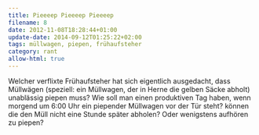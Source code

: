```yaml
---
title: Pieeeep Pieeeep Pieeeep
filename: 8
date: 2012-11-08T18:28:44+01:00
update-date: 2014-09-12T01:25:22+02:00
tags: müllwagen, piepen, frühaufsteher
category: rant
allow-html: true
---
```


<p>Welcher verflixte Frühaufsteher hat sich eigentlich ausgedacht, dass Müllwägen (speziell: ein Müllwagen, der in Herne die gelben Säcke abholt) unablässig piepen muss? Wie soll man einen produktiven Tag haben, wenn morgend um 6:00 Uhr ein piepender Müllwagen vor der Tür steht? können die den Müll nicht eine Stunde später abholen? Oder wenigstens aufhören zu piepen?</p>


